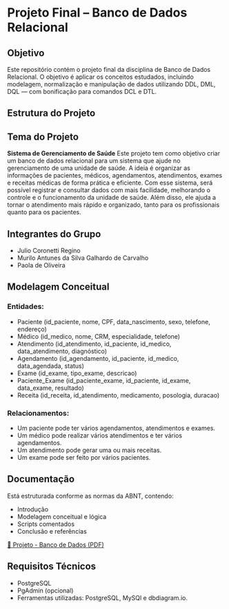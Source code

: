 # Projeto Final – Banco de Dados Relacional

## Objetivo
Este repositório contém o projeto final da disciplina de Banco de Dados Relacional. O objetivo é aplicar os conceitos estudados, incluindo modelagem, normalização e manipulação de dados utilizando DDL, DML, DQL — com bonificação para comandos DCL e DTL.

## Estrutura do Projeto

## Tema do Projeto
**Sistema de Gerenciamento de Saúde**
Este projeto tem como objetivo criar um banco de dados relacional para um sistema que ajude no gerenciamento de uma unidade de saúde. A ideia é organizar as informações de pacientes, médicos, agendamentos, atendimentos, exames e receitas médicas de forma prática e eficiente.
Com esse sistema, será possível registrar e consultar dados com mais facilidade, melhorando o controle e o funcionamento da unidade de saúde. Além disso, ele ajuda a tornar o atendimento mais rápido e organizado, tanto para os profissionais quanto para os pacientes.

## Integrantes do Grupo
- Julio Coronetti Regino 
- Murilo Antunes da Silva Galhardo de Carvalho  
- Paola de Oliveira

## Modelagem Conceitual

### Entidades:
- Paciente (id_paciente, nome, CPF, data_nascimento, sexo, telefone, endereço)
- Médico (id_medico, nome, CRM, especialidade, telefone)
- Atendimento (id_atendimento, id_paciente, id_medico, data_atendimento, diagnóstico)
- Agendamento (id_agendamento, id_paciente, id_medico, data_agendada, status)
- Exame (id_exame, tipo_exame, descricao)
- Paciente_Exame (id_paciente_exame, id_paciente, id_exame, data_exame, resultado)
- Receita (id_receita, id_atendimento, medicamento, posologia, duracao)

### Relacionamentos:
- Um paciente pode ter vários agendamentos, atendimentos e exames.
- Um médico pode realizar vários atendimentos e ter vários agendamentos.
- Um atendimento pode gerar uma ou mais receitas.
- Um exame pode ser feito por vários pacientes.
  
## Documentação

Está estruturada conforme as normas da ABNT, contendo:

- Introdução
- Modelagem conceitual e lógica
- Scripts comentados
- Conclusão e referências

[📘 Projeto - Banco de Dados (PDF)](./Projeto%20-%20Banco%20de%20Dados.pdf)

## Requisitos Técnicos

- PostgreSQL
- PgAdmin (opcional)
- Ferramentas utilizadas:
PostgreSQL, MySQl e dbdiagram.io.
